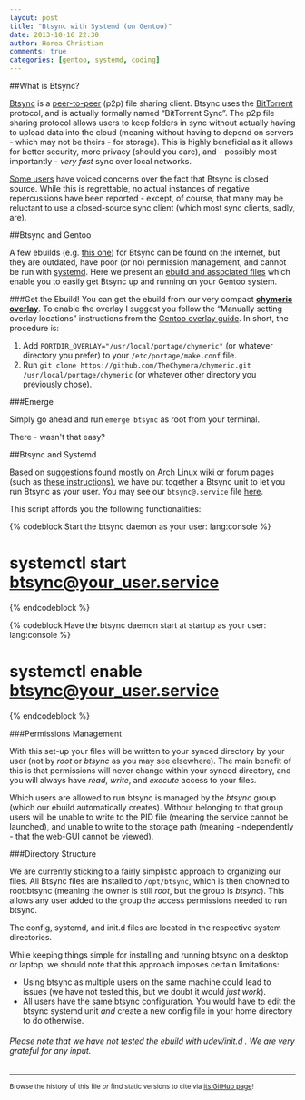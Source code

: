 ```yaml
---
layout: post
title: "Btsync with Systemd (on Gentoo)"
date: 2013-10-16 22:30
author: Horea Christian
comments: true
categories: [gentoo, systemd, coding]
---
```


##What is Btsync?

[Btsync](https://en.wikipedia.org/wiki/BitTorrent_Sync) is a [peer-to-peer](https://en.wikipedia.org/wiki/Peer_to_peer) (p2p) file sharing client.
Btsync uses the [BitTorrent](https://en.wikipedia.org/wiki/BitTorrent_(protocol)) protocol, and is actually formally named “BitTorrent Sync”.
The p2p file sharing protocol allows users to keep folders in sync without actually having to upload data into the cloud
(meaning without having to depend on servers - which may not be theirs - for storage).
This is highly beneficial as it allows for better security, more privacy (should you care), and - possibly most importantly - *very fast* sync over local networks.

[Some users](http://forum.bittorrent.com/topic/24050-i-apologize-ahead-of-time-can-the-devs-stop-being-assholes-and-release-the-cryptoarchitectural-documentation-please/) have voiced concerns over the fact that Btsync is closed source.
While this is regrettable, no actual instances of negative repercussions have been reported - except, of course, that many may be reluctant to use a closed-source sync client (which most sync clients, sadly, are).

##Btsync and Gentoo

A few ebuilds (e.g. [this one](http://gpo.zugaina.org/net-p2p/btsync)) for Btsync can be found on the internet, but they are outdated, have poor (or no) permission management, and cannot be run with [systemd](https://en.wikipedia.org/wiki/Systemd).
Here we present an [ebuild and associated files](https://github.com/TheChymera/chymeric/blob/master/net-p2p/btsync/) which enable you to easily get Btsync up and running on your Gentoo system.

<!-- more -->

###Get the Ebuild!
You can get the ebuild from our very compact [**chymeric overlay**](https://github.com/TheChymera/chymeric.git).
To enable the overlay I suggest you follow the “Manually setting overlay locations” instructions from the [Gentoo overlay guide](http://wiki.gentoo.org/wiki/Overlay).
In short, the procedure is:

  1. Add ```PORTDIR_OVERLAY="/usr/local/portage/chymeric"``` (or whatever directory you prefer) to your ```/etc/portage/make.conf``` file.
  2. Run ```git clone https://github.com/TheChymera/chymeric.git /usr/local/portage/chymeric``` (or whatever other directory you previously chose).

###Emerge

Simply go ahead and run ```emerge btsync``` as root from your terminal.

There - wasn't that easy?

##Btsync and Systemd

Based on suggestions found mostly on Arch Linux wiki or forum pages (such as [these instructions](https://wiki.archlinux.org/index.php/Systemd/Services#BitTorrent_Sync)), we have put together a Btsync unit to let you run Btsync as your user.
You may see our ```btsync@.service``` file [here](https://github.com/TheChymera/chymeric/blob/master/net-p2p/btsync/files/btsync.service).

This script affords you the following functionalities:

{% codeblock Start the btsync daemon as your user: lang:console %}
 # systemctl start btsync@your_user.service
{% endcodeblock %}

{% codeblock Have the btsync daemon start at startup as your user: lang:console %}
 # systemctl enable btsync@your_user.service
{% endcodeblock %}

###Permissions Management

With this set-up your files will be written to your synced directory by your user (not by *root* or *btsync* as you may see elsewhere).
The main benefit of this is that permissions will never change within your synced directory, and you will always have *read*, *write*, and *execute* access to your files.

Which users are allowed to run btsync is managed by the *btsync* group (which our ebuild automatically creates).
Without belonging to that group users will be unable to write to the PID file (meaning the service cannot be launched), and unable to write to the storage path (meaning -independently - that the web-GUI cannot be viewed).

###Directory Structure

We are currently sticking to a fairly simplistic approach to organizing our files.
All Btsync files are installed to ```/opt/btsync```, which is then chowned to root:btsync (meaning the owner is still *root*, but the group is *btsync*).
This allows any user added to the group the access permissions needed to run btsync.

The config, systemd, and init.d files are located in the respective system directories.

While keeping things simple for installing and running btsync on a desktop or laptop, we should note that this approach imposes certain limitations:

* Using btsync as multiple users on the same machine could lead to issues (we have not tested this, but we doubt it would *just work*).
* All users have the same btsync configuration. You would have to edit the btsync systemd unit *and* create a new config file in your home directory to do otherwise.

###### Please note that we have not tested the ebuild with udev/init.d . We are very grateful for any input.

---
<sup>Browse the history of this file *or* find static versions to cite via [its GitHub page](https://github.com/TheChymera/chymeric_tutorials/blob/master/source/_posts/2013-10-16-btsync.markdown)!</sup>
